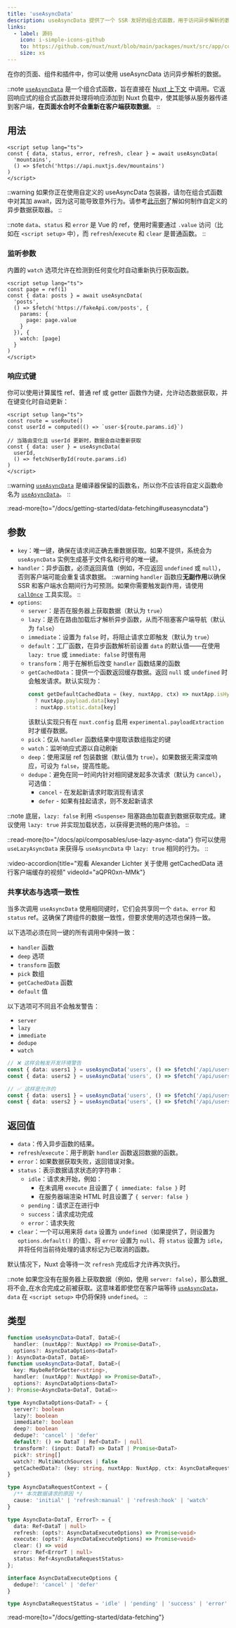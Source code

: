 ```yaml
---
title: 'useAsyncData'
description: useAsyncData 提供了一个 SSR 友好的组合式函数，用于访问异步解析的数据。
links:
  - label: 源码
    icon: i-simple-icons-github
    to: https://github.com/nuxt/nuxt/blob/main/packages/nuxt/src/app/composables/asyncData.ts
    size: xs
---
```


在你的页面、组件和插件中，你可以使用 useAsyncData 访问异步解析的数据。

::note
[`useAsyncData`](/docs/api/composables/use-async-data) 是一个组合式函数，旨在直接在 [Nuxt 上下文](/docs/guide/going-further/nuxt-app#the-nuxt-context) 中调用。它返回响应式的组合式函数并处理将响应添加到 Nuxt 负载中，使其能够从服务器传递到客户端，**在页面水合时不会重新在客户端获取数据**。
::

## 用法

```vue [pages/index.vue]
<script setup lang="ts">
const { data, status, error, refresh, clear } = await useAsyncData(
  'mountains',
  () => $fetch('https://api.nuxtjs.dev/mountains')
)
</script>
```

::warning
如果你正在使用自定义的 useAsyncData 包装器，请勿在组合式函数中对其加 await，因为这可能导致意外行为。请参考[此示例](/docs/guide/recipes/custom-usefetch#custom-usefetch)了解如何制作自定义的异步数据获取器。
::

::note
`data`、`status` 和 `error` 是 Vue 的 ref，使用时需要通过 `.value` 访问（比如在 `<script setup>` 中），而 `refresh`/`execute` 和 `clear` 是普通函数。
::

### 监听参数

内置的 `watch` 选项允许在检测到任何变化时自动重新执行获取函数。

```vue [pages/index.vue]
<script setup lang="ts">
const page = ref(1)
const { data: posts } = await useAsyncData(
  'posts',
  () => $fetch('https://fakeApi.com/posts', {
    params: {
      page: page.value
    }
  }), {
    watch: [page]
  }
)
</script>
```

### 响应式键

你可以使用计算属性 ref、普通 ref 或 getter 函数作为键，允许动态数据获取，并在键变化时自动更新：

```vue [pages/[id\\].vue]
<script setup lang="ts">
const route = useRoute()
const userId = computed(() => `user-${route.params.id}`)

// 当路由变化且 userId 更新时，数据会自动重新获取
const { data: user } = useAsyncData(
  userId,
  () => fetchUserById(route.params.id)
)
</script>
```

::warning
[`useAsyncData`](/docs/api/composables/use-async-data) 是编译器保留的函数名，所以你不应该将自定义函数命名为 [`useAsyncData`](/docs/api/composables/use-async-data)。
::

:read-more{to="/docs/getting-started/data-fetching#useasyncdata"}

## 参数

- `key`：唯一键，确保在请求间正确去重数据获取。如果不提供，系统会为 `useAsyncData` 实例生成基于文件名和行号的唯一键。
- `handler`：异步函数，必须返回真值（例如，不应返回 `undefined` 或 `null`），否则客户端可能会重复请求数据。
::warning
`handler` 函数应**无副作用**以确保 SSR 和客户端水合期间行为可预测。如果你需要触发副作用，请使用 [`callOnce`](/docs/api/utils/call-once) 工具实现。
::
- `options`:
  - `server`：是否在服务器上获取数据（默认为 `true`）
  - `lazy`：是否在路由加载后才解析异步函数，从而不阻塞客户端导航（默认为 `false`）
  - `immediate`：设置为 `false` 时，将阻止请求立即触发（默认为 `true`）
  - `default`：工厂函数，在异步函数解析前设置 `data` 的默认值——在使用 `lazy: true` 或 `immediate: false` 时很有用
  - `transform`：用于在解析后改变 `handler` 函数结果的函数
  - `getCachedData`：提供一个函数返回缓存数据。返回 `null` 或 `undefined` 时会触发请求。默认实现为：
    ```ts
    const getDefaultCachedData = (key, nuxtApp, ctx) => nuxtApp.isHydrating 
      ? nuxtApp.payload.data[key] 
      : nuxtApp.static.data[key]
    ```
    该默认实现只有在 `nuxt.config` 启用 `experimental.payloadExtraction` 时才缓存数据。
  - `pick`：仅从 `handler` 函数结果中提取该数组指定的键
  - `watch`：监听响应式源以自动刷新
  - `deep`：使用深层 ref 包装数据（默认值为 `true`）。如果数据无需深度响应，可设为 `false`，提高性能。
  - `dedupe`：避免在同一时间内针对相同键发起多次请求（默认为 `cancel`），可选值：
    - `cancel` - 在发起新请求时取消现有请求
    - `defer` - 如果有挂起请求，则不发起新请求

::note
底层，`lazy: false` 利用 `<Suspense>` 阻塞路由加载直到数据获取完成。建议使用 `lazy: true` 并实现加载状态，以获得更流畅的用户体验。
::

::read-more{to="/docs/api/composables/use-lazy-async-data"}
你可以使用 `useLazyAsyncData` 来获得与 `useAsyncData` 中 `lazy: true` 相同的行为。
::

:video-accordion{title="观看 Alexander Lichter 关于使用 getCachedData 进行客户端缓存的视频" videoId="aQPR0xn-MMk"}

### 共享状态与选项一致性

当多次调用 `useAsyncData` 使用相同键时，它们会共享同一个 `data`、`error` 和 `status` ref。这确保了跨组件的数据一致性，但要求使用的选项也保持一致。

以下选项必须在同一键的所有调用中保持一致：
- `handler` 函数
- `deep` 选项
- `transform` 函数
- `pick` 数组
- `getCachedData` 函数
- `default` 值

以下选项可不同且不会触发警告：
- `server`
- `lazy`
- `immediate`
- `dedupe`
- `watch`

```ts
// ❌ 这样会触发开发环境警告
const { data: users1 } = useAsyncData('users', () => $fetch('/api/users'), { deep: false })
const { data: users2 } = useAsyncData('users', () => $fetch('/api/users'), { deep: true })

// ✅ 这样是允许的
const { data: users1 } = useAsyncData('users', () => $fetch('/api/users'), { immediate: true })
const { data: users2 } = useAsyncData('users', () => $fetch('/api/users'), { immediate: false })
```

## 返回值

- `data`：传入异步函数的结果。
- `refresh`/`execute`：用于刷新 `handler` 函数返回数据的函数。
- `error`：如果数据获取失败，返回错误对象。
- `status`：表示数据请求状态的字符串：
  - `idle`：请求未开始，例如：
    - 在未调用 `execute` 且设置了 `{ immediate: false }` 时
    - 在服务器端渲染 HTML 时且设置了 `{ server: false }`
  - `pending`：请求正在进行中
  - `success`：请求成功完成
  - `error`：请求失败
- `clear`：一个可以用来将 `data` 设置为 `undefined`（如果提供了，则设置为 `options.default()` 的值）、将 `error` 设置为 `null`、将 `status` 设置为 `idle`，并将任何当前待处理的请求标记为已取消的函数。

默认情况下，Nuxt 会等待一次 `refresh` 完成后才允许再次执行。

::note
如果您没有在服务器上获取数据（例如，使用 `server: false`），那么数据_将不会_在水合完成之前被获取。这意味着即使您在客户端等待 [`useAsyncData`](/docs/api/composables/use-async-data)，`data` 在 `<script setup>` 中仍将保持 `undefined`。
::

## 类型

```ts [Signature]
function useAsyncData<DataT, DataE>(
  handler: (nuxtApp?: NuxtApp) => Promise<DataT>,
  options?: AsyncDataOptions<DataT>
): AsyncData<DataT, DataE>
function useAsyncData<DataT, DataE>(
  key: MaybeRefOrGetter<string>,
  handler: (nuxtApp?: NuxtApp) => Promise<DataT>,
  options?: AsyncDataOptions<DataT>
): Promise<AsyncData<DataT, DataE>>

type AsyncDataOptions<DataT> = {
  server?: boolean
  lazy?: boolean
  immediate?: boolean
  deep?: boolean
  dedupe?: 'cancel' | 'defer'
  default?: () => DataT | Ref<DataT> | null
  transform?: (input: DataT) => DataT | Promise<DataT>
  pick?: string[]
  watch?: MultiWatchSources | false
  getCachedData?: (key: string, nuxtApp: NuxtApp, ctx: AsyncDataRequestContext) => DataT | undefined
}

type AsyncDataRequestContext = {
  /** 本次数据请求的原因 */
  cause: 'initial' | 'refresh:manual' | 'refresh:hook' | 'watch'
}

type AsyncData<DataT, ErrorT> = {
  data: Ref<DataT | null>
  refresh: (opts?: AsyncDataExecuteOptions) => Promise<void>
  execute: (opts?: AsyncDataExecuteOptions) => Promise<void>
  clear: () => void
  error: Ref<ErrorT | null>
  status: Ref<AsyncDataRequestStatus>
};

interface AsyncDataExecuteOptions {
  dedupe?: 'cancel' | 'defer'
}

type AsyncDataRequestStatus = 'idle' | 'pending' | 'success' | 'error'
```

:read-more{to="/docs/getting-started/data-fetching"}
